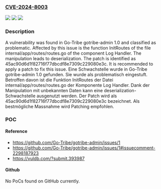### [CVE-2024-8003](https://cve.mitre.org/cgi-bin/cvename.cgi?name=CVE-2024-8003)
![](https://img.shields.io/static/v1?label=Product&message=gotribe-admin&color=blue)
![](https://img.shields.io/static/v1?label=Version&message=1.0%20&color=brightgreen)
![](https://img.shields.io/static/v1?label=Vulnerability&message=CWE-502%20Deserialization&color=brightgreen)

### Description

A vulnerability was found in Go-Tribe gotribe-admin 1.0 and classified as problematic. Affected by this issue is the function InitRoutes of the file internal/app/routes/routes.go of the component Log Handler. The manipulation leads to deserialization. The patch is identified as 45ac90d6d1f82716f77dbcdf8e7309c229080e3c. It is recommended to apply a patch to fix this issue.
Eine Schwachstelle wurde in Go-Tribe gotribe-admin 1.0 gefunden. Sie wurde als problematisch eingestuft. Betroffen davon ist die Funktion InitRoutes der Datei internal/app/routes/routes.go der Komponente Log Handler. Dank der Manipulation mit unbekannten Daten kann eine deserialization-Schwachstelle ausgenutzt werden. Der Patch wird als 45ac90d6d1f82716f77dbcdf8e7309c229080e3c bezeichnet. Als bestmögliche Massnahme wird Patching empfohlen.

### POC

#### Reference
- https://github.com/Go-Tribe/gotribe-admin/issues/1
- https://github.com/Go-Tribe/gotribe-admin/issues/1#issuecomment-2298187923
- https://vuldb.com/?submit.393987

#### Github
No PoCs found on GitHub currently.

